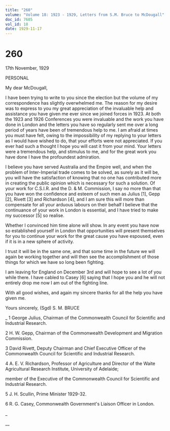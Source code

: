 ```yaml
---
title: "260"
volume: "Volume 18: 1923 - 1929, Letters from S.M. Bruce to McDougall"
doc_id: 7605
vol_id: 18
date: 1929-11-17
---
```


# 260

17th November, 1929

PERSONAL

My dear McDougall,

I have been trying to write to you since the election but the volume of my correspondence has slightly overwhelmed me. The reason for my desire was to express to you my great appreciation of the invaluable help and assistance you have given me ever since we joined forces in 1923. At both the 1923 and 1926 Conferences you were invaluable and the work you have done in London and the letters you have so regularly sent me over a long period of years have been of tremendous help to me. I am afraid at times you must have felt, owing to the impossibility of my replying to your letters as I would have wished to do, that your efforts were not appreciated. If you ever had such a thought I hope you will cast it from your mind. Your letters were a tremendous help, and stimulus to me, and for the great work you have done I have the profoundest admiration.

I believe you have served Australia and the Empire well, and when the problem of Inter-Imperial trade comes to be solved, as surely as it will be, you will have the satisfaction of knowing that no one has contributed more in creating the public opinion which is necessary for such a solution. Of your work for C.S.I.R. and the D. &amp; M. Commission, I say no more than that you have won the confidence and esteem of such men as Julius [1], Gepp [2], Rivett [3] and Richardson [4], and I am sure this will more than compensate for all your arduous labours on their behalf I believe that the continuance of your work in London is essential, and I have tried to make my successor [5] so realise.

Whether I convinced him time alone will show. In any event you have now so established yourself in London that opportunities will present themselves for you to continue your work for the great cause you have espoused, even if it is in a new sphere of activity.

I trust it will be in the same one, and that some time in the future we will again be working together and will then see the accomplishment of those things for which we have so long been fighting.

I am leaving for England on December 3rd and will hope to see a lot of you while there. I have cabled to Casey [6] saying that I hope you and he will not entirely drop me now I am out of the fighting line.

With all good wishes, and again my sincere thanks for all the help you have given me.

Yours sincerely, (Sgd) S. M. BRUCE

_ 1 George Julius, Chairman of the Commonwealth Council for Scientific and Industrial Research.

2 H. W. Gepp, Chairman of the Commonwealth Development and Migration Commission.

3 David Rivett, Deputy Chairman and Chief Executive Officer of the Commonwealth Council for Scientific and Industrial Research.

4 A. E. V. Richardson, Professor of Agriculture and Director of the Waite Agricultural Research Institute, University of Adelaide;

member of the Executive of the Commonwealth Council for Scientific and Industrial Research.

5 J. H. Scullin, Prime Minister 1929-32.

6 R. G. Casey, Commonwealth Government's Liaison Officer in London.

_

__
